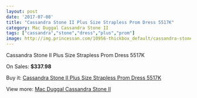 ```yaml
---
layout: post
date: '2017-07-08'
title: "Cassandra Stone II Plus Size Strapless Prom Dress 5517K"
category: Mac Duggal Cassandra Stone II
tags: ["cassandra","stone","dress","plus","prom"]
image: http://img.princessan.com/10956-thickbox_default/cassandra-stone-ii-plus-size-strapless-prom-dress-5517k.jpg
---
```

Cassandra Stone II Plus Size Strapless Prom Dress 5517K

On Sales: **$337.98**
<a href="https://www.princessan.com/en/mac-duggal-cassandra-stone-ii/4939-cassandra-stone-ii-plus-size-strapless-prom-dress-5517k.html"><amp-img layout="responsive" width="600" height="600" src="//img.princessan.com/10956-thickbox_default/cassandra-stone-ii-plus-size-strapless-prom-dress-5517k.jpg" alt="Cassandra Stone II Plus Size Strapless Prom Dress 5517K 0" /></a>

Buy it: [Cassandra Stone II Plus Size Strapless Prom Dress 5517K](https://www.princessan.com/en/mac-duggal-cassandra-stone-ii/4939-cassandra-stone-ii-plus-size-strapless-prom-dress-5517k.html "Cassandra Stone II Plus Size Strapless Prom Dress 5517K")

View more: [Mac Duggal Cassandra Stone II](https://www.princessan.com/en/38-mac-duggal-cassandra-stone-ii "Mac Duggal Cassandra Stone II")